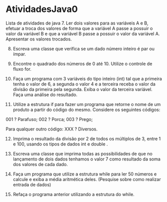 # AtividadesJava0
Lista de atividades de java
7. Ler dois valores para as variáveis A e B, efetuar a troca dos valores de forma
   que a variável A passe a possuir o valor da variável B e que a variável B passe a possuir o valor da variável A. Apresentar os valores trocados.

8. Escreva uma classe que verifica se um dado número inteiro é par ou ímpar.

9. Encontre o quadrado dos números de 0 até 10. Utilize o controle de fluxo for.

10. Faça um programa com 3 variáveis do tipo inteiro (int) tal que a primeira tenha o valor de 6, a segunda o valor 4 e a terceira receba o valor da divisão da
    primeira pela segunda. Exiba o valor da terceira variável. Faça uma análise do
    resultado.

11. Utilize a estrutura if para fazer um programa que retorne o nome de um
    produto a partir do código do mesmo. Considere os seguintes códigos:

001 ? Parafuso;
002 ? Porca;
003 ? Prego;

Para qualquer outro código: XXX ? Diversos.

12. Imprima o resultado da divisão por 2 de todos os múltiplos de 3, entre 1 e 100, usando os tipos de dados int e double .

13. Escreva uma classe que imprima todas as possibilidades de que no lançamento de dois dados tenhamos o valor 7 como resultado da soma dos valores de cada dado.

14. Faça um programa que utilize a estrutura while para ler 50 números e calcule e exiba a média aritmética deles. (Pesquise sobre como realizar entrada de dados)
15. Refaça o programa anterior utilizando a estrutura do while.

